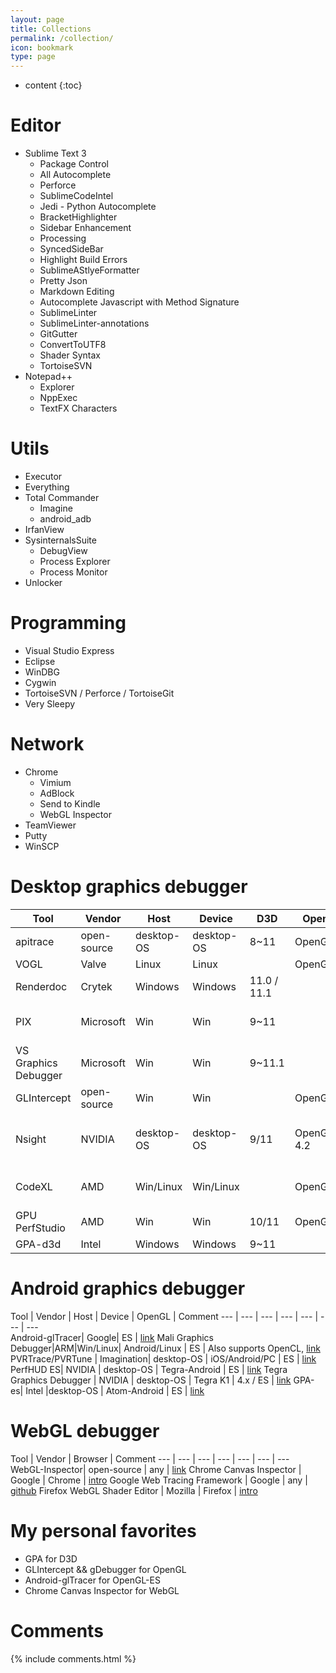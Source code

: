 ```yaml
---
layout: page
title: Collections
permalink: /collection/
icon: bookmark
type: page
---
```


* content
{:toc}

Editor
=
* Sublime Text 3
  * Package Control
  * All Autocomplete
  * Perforce
  * SublimeCodeIntel
  * Jedi - Python Autocomplete
  * BracketHighlighter
  * Sidebar Enhancement
  * Processing
  * SyncedSideBar
  * Highlight Build Errors
  * SublimeAStlyeFormatter
  * Pretty Json
  * Markdown Editing 
  * Autocomplete Javascript with Method Signature 
  * SublimeLinter
  * SublimeLinter-annotations
  * GitGutter 
  * ConvertToUTF8
  * Shader Syntax 
  * TortoiseSVN
* Notepad++
  * Explorer
  * NppExec
  * TextFX Characters

Utils
=
* Executor
* Everything
* Total Commander
  * Imagine
  * android_adb
* IrfanView
* SysinternalsSuite
  * DebugView
  * Process Explorer
  * Process Monitor
* Unlocker

Programming
=
* Visual Studio Express
* Eclipse
* WinDBG
* Cygwin
* TortoiseSVN / Perforce / TortoiseGit
* Very Sleepy

Network
=
* Chrome
  * Vimium
  * AdBlock
  * Send to Kindle
  * WebGL Inspector
* TeamViewer
* Putty
* WinSCP

Desktop graphics debugger
=

Tool | Vendor | Host     | Device      | D3D   | OpenGL    | Comment  
---  | ---   | ---  |  ---  | ---  |   ---     | ---     
apitrace | open-source | desktop-OS  | desktop-OS| 8~11  | OpenGL/ES | [link](http://apitrace.github.io/)
VOGL | Valve  | Linux  | Linux|    | OpenGL | [link](https://github.com/ValveSoftware/vogl/)
Renderdoc | Crytek | Windows | Windows | 11.0 / 11.1 | | [link](http://cryengine.com/renderdoc )
PIX  | Microsoft | Win | Win     | 9~11  |          | DX SDK, replaced by VS Graphics Debugger
VS Graphics Debugger|Microsoft|Win| Win| 9~11.1 | | Bundled with VS 2012 pro, [link](http://msdn.microsoft.com/en-us/library/hh315751.aspx)
GLIntercept| open-source | Win | Win |     | OpenGL    | [link](https://code.google.com/p/glintercept/)
Nsight | NVIDIA | desktop-OS| desktop-OS | 9/11| OpenGL 4.2   | Also supprots OpenCL/CUDA/C++ AMP, Needs Visual Studio / Eclipse, [link](http://www.nvidia.com/object/nsight.html)
CodeXL|AMD|Win/Linux| Win/Linux |  | OpenGL    | formly [gDEBugger](http://www.gremedy.com/), also supports OpenCL,   [link](http://developer.amd.com/tools-and-sdks/heterogeneous-computing/codexl/)
GPU PerfStudio|AMD |Win|Win|10/11 |OpenGL| [link](http://developer.amd.com/tools-and-sdks/graphics-development/gpu-perfstudio-2/)
GPA-d3d| Intel |Windows | Windows |9~11|   | [link](http://software.intel.com/en-us/vcsource/tools/intel-gpa)

Android graphics debugger
=

Tool | Vendor | Host | Device | OpenGL | Comment 
---  | ---   | ---  |  ---  | ---  |   ---     | ---     
Android-glTracer| Google| ES | [link](http://developer.android.com/tools/help/gltracer.html)
Mali Graphics Debugger|ARM|Win/Linux| Android/Linux | ES | Also supports OpenCL, [link](http://malideveloper.arm.com/develop-for-mali/tools/mali-graphics-debugger/)
PVRTrace/PVRTune | Imagination| desktop-OS | iOS/Android/PC |  ES | [link](http://www.imgtec.com/powervr/insider/sdkdownloads/index.asp)
PerfHUD ES| NVIDIA | desktop-OS | Tegra-Android | ES | [link](https://developer.nvidia.com/nvidia-perfhud-es )
Tegra Graphics Debugger | NVIDIA | desktop-OS | Tegra K1 |   4.x / ES | [link](https://developer.nvidia.com/tegra-graphics-debugger)
GPA-es| Intel |desktop-OS | Atom-Android | ES | [link](http://software.intel.com/en-us/vcsource/tools/intel-gpa)

WebGL debugger
=

Tool | Vendor | Browser | Comment 
---  | ---   | ---  |  ---  | ---  |   ---     | ---     
WebGL-Inspector| open-source | any |  [link](http://benvanik.github.io/WebGL-Inspector)
Chrome Canvas Inspector | Google | Chrome | [intro](http://www.html5rocks.com/en/tutorials/canvas/inspection/)
Google Web Tracing Framework | Google | any | [github](http://google.github.io/tracing-framework/)
Firefox WebGL Shader Editor | Mozilla | Firefox | [intro](https://hacks.mozilla.org/2013/11/live-editing-webgl-shaders-with-firefox-developer-tools/)

My personal favorites
=

* GPA for D3D
* GLIntercept && gDebugger for OpenGL
* Android-glTracer for OpenGL-ES
* Chrome Canvas Inspector for WebGL 

Comments
=

{% include comments.html %}
